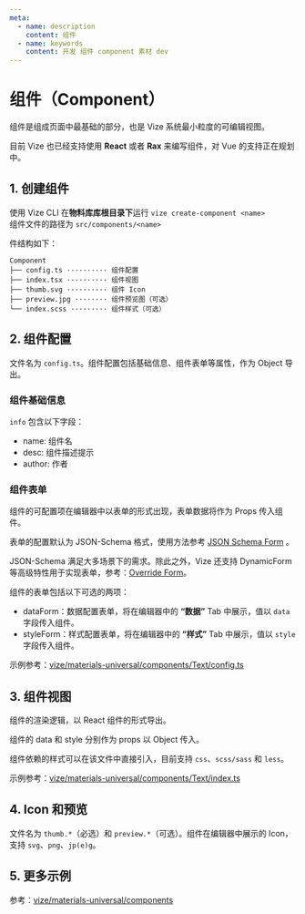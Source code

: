 ```yaml
---
meta:
  - name: description
    content: 组件
  - name: keywords
    content: 开发 组件 component 素材 dev
---
```


# 组件（Component）

组件是组成页面中最基础的部分，也是 Vize 系统最小粒度的可编辑视图。

目前 Vize 也已经支持使用 **React** 或者 **Rax** 来编写组件，对 Vue 的支持正在规划中。

## 1. 创建组件

使用 Vize CLI 在**物料库库根目录下**运行 `vize create-component <name>`  
组件文件的路径为 `src/components/<name>`

件结构如下：

```
Component
├── config.ts ·········· 组件配置
├── index.tsx ·········· 组件视图
├── thumb.svg ·········· 组件 Icon
├── preview.jpg ········ 组件预览图（可选）
└── index.scss ········· 组件样式（可选）
```

## 2. 组件配置

文件名为 `config.ts`。组件配置包括基础信息、组件表单等属性，作为 Object 导出。

### 组件基础信息

`info` 包含以下字段：

- name: 组件名
- desc: 组件描述提示
- author: 作者

### 组件表单

组件的可配置项在编辑器中以表单的形式出现，表单数据将作为 Props 传入组件。

表单的配置默认为 JSON-Schema 格式，使用方法参考 [JSON Schema Form](/dev-json-schema-form/) 。

JSON-Schema 满足大多场景下的需求。除此之外，Vize 还支持 DynamicForm 等高级特性用于实现表单，参考：[Override Form](/dev-override-form/)。

组件的表单包括以下可选的两项：

- dataForm：数据配置表单，将在编辑器中的 **“数据”** Tab 中展示，值以 `data` 字段传入组件。
- styleForm：样式配置表单，将在编辑器中的 **“样式”** Tab 中展示，值以 `style` 字段传入组件。

示例参考：[vize/materials-universal/components/Text/config.ts](https://github.com/vize-team/vize/blob/master/packages/materials-universal/src/components/Text/config.ts)

## 3. 组件视图

组件的渲染逻辑，以 React 组件的形式导出。

组件的 data 和 style 分别作为 props 以 Object 传入。

组件依赖的样式可以在该文件中直接引入，目前支持 `css`、`scss/sass` 和 `less`。

示例参考：[vize/materials-universal/components/Text/index.ts](https://github.com/vize-team/vize/blob/master/packages/materials-universal/src/components/Text/index.ts)

## 4. Icon 和预览

文件名为 `thumb.*`（必选）和 `preview.*`（可选）。组件在编辑器中展示的 Icon，支持 `svg`、`png`、`jp(e)g`。

## 5. 更多示例

参考：[vize/materials-universal/components](https://github.com/vize-team/vize/blob/master/packages/materials-universal/src/components)
